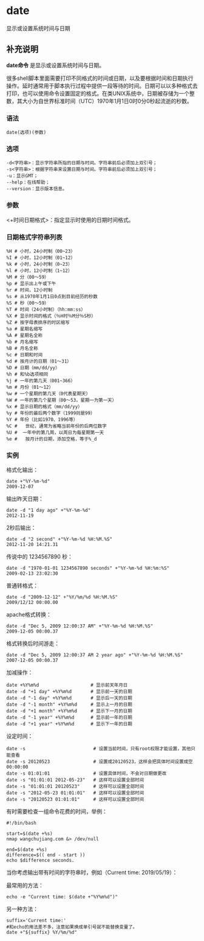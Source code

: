 date
===

显示或设置系统时间与日期

## 补充说明

**date命令** 是显示或设置系统时间与日期。

很多shell脚本里面需要打印不同格式的时间或日期，以及要根据时间和日期执行操作。延时通常用于脚本执行过程中提供一段等待的时间。日期可以以多种格式去打印，也可以使用命令设置固定的格式。在类UNIX系统中，日期被存储为一个整数，其大小为自世界标准时间（UTC）1970年1月1日0时0分0秒起流逝的秒数。

### 语法  

```shell
date(选项)(参数)
```

### 选项  

```shell
-d<字符串>：显示字符串所指的日期与时间。字符串前后必须加上双引号；
-s<字符串>：根据字符串来设置日期与时间。字符串前后必须加上双引号；
-u：显示GMT；
--help：在线帮助；
--version：显示版本信息。
```

### 参数  

<+时间日期格式>：指定显示时使用的日期时间格式。

### 日期格式字符串列表  

```shell
%H # 小时，24小时制（00~23）
%I # 小时，12小时制（01~12）
%k # 小时，24小时制（0~23）
%l # 小时，12小时制（1~12）
%M # 分（00～59）
%p # 显示出上午或下午
%r # 时间，12小时制
%s # 从1970年1月1日0点到目前经历的秒数
%S # 秒（00～59） 
%T # 时间（24小时制）（hh:mm:ss）
%X # 显示时间的格式（％H时％M分％S秒）
%Z # 按字母表排序的时区缩写
%a # 星期名缩写
%A # 星期名全称
%b # 月名缩写
%B # 月名全称
%c # 日期和时间
%d # 按月计的日期（01～31）
%D # 日期（mm/dd/yy） 
%h # 和%b选项相同
%j # 一年的第几天（001~366）
%m # 月份（01～12）
%w # 一个星期的第几天（0代表星期天）
%W # 一年的第几个星期（00～53，星期一为第一天）
%x # 显示日期的格式（mm/dd/yy）
%y # 年份的最后两个数字（1999则是99）
%Y # 年份（比如1970、1996等）
%C #   世纪，通常为省略当前年份的后两位数字
%U #  一年中的第几周，以周日为每星期第一天
%e #   按月计的日期，添加空格，等于%_d
```

### 实例  

格式化输出：

```shell
date +"%Y-%m-%d"
2009-12-07
```

输出昨天日期：

```shell
date -d "1 day ago" +"%Y-%m-%d"
2012-11-19
```

2秒后输出：

```shell
date -d "2 second" +"%Y-%m-%d %H:%M.%S"
2012-11-20 14:21.31
```

传说中的 1234567890 秒：

```shell
date -d "1970-01-01 1234567890 seconds" +"%Y-%m-%d %H:%m:%S"
2009-02-13 23:02:30
```

普通转格式：

```shell
date -d "2009-12-12" +"%Y/%m/%d %H:%M.%S"
2009/12/12 00:00.00
```

apache格式转换：

```shell
date -d "Dec 5, 2009 12:00:37 AM" +"%Y-%m-%d %H:%M.%S"
2009-12-05 00:00.37
```

格式转换后时间游走：

```shell
date -d "Dec 5, 2009 12:00:37 AM 2 year ago" +"%Y-%m-%d %H:%M.%S"
2007-12-05 00:00.37
```

加减操作：

```shell
date +%Y%m%d                   # 显示前天年月日
date -d "+1 day" +%Y%m%d       # 显示前一天的日期
date -d "-1 day" +%Y%m%d       # 显示后一天的日期
date -d "-1 month" +%Y%m%d     # 显示上一月的日期
date -d "+1 month" +%Y%m%d     # 显示下一月的日期
date -d "-1 year" +%Y%m%d      # 显示前一年的日期
date -d "+1 year" +%Y%m%d      # 显示下一年的日期
```

设定时间：

```shell
date -s                         # 设置当前时间，只有root权限才能设置，其他只能查看
date -s 20120523                # 设置成20120523，这样会把具体时间设置成空00:00:00
date -s 01:01:01                # 设置具体时间，不会对日期做更改
date -s "01:01:01 2012-05-23"   # 这样可以设置全部时间
date -s "01:01:01 20120523"     # 这样可以设置全部时间
date -s "2012-05-23 01:01:01"   # 这样可以设置全部时间
date -s "20120523 01:01:01"     # 这样可以设置全部时间
```

有时需要检查一组命令花费的时间，举例：

```shell
#!/bin/bash

start=$(date +%s)
nmap wangchujiang.com &> /dev/null

end=$(date +%s)
difference=$(( end - start ))
echo $difference seconds.
```

当你考虑输出带有时间的字符串时，例如（Current time: 2019/05/19）：

最常用的方法：

```shell
echo -e "Current time: $(date +"%Y%m%d")"
```

另一种方法：
```shell
suffix='Current time:'
#和echo的用法差不多，注意如果换成单引号就不能替换变量了。
date +"${suffix} %Y/%m/%d"
```

<!-- Linux命令行搜索引擎：https://jaywcjlove.github.io/linux-command/ -->
